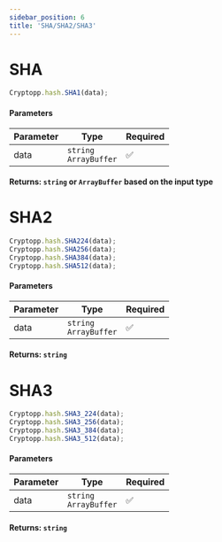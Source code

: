 ```yaml
---
sidebar_position: 6
title: 'SHA/SHA2/SHA3'
---
```


#

# SHA

```js
Cryptopp.hash.SHA1(data);
```

#### Parameters

| Parameter | Type                         | Required |
| --------- | ---------------------------- | -------- |
| data      | `string` <br/> `ArrayBuffer` | ✅       |

#### Returns: `string` or `ArrayBuffer` based on the input type

# SHA2

```js
Cryptopp.hash.SHA224(data);
Cryptopp.hash.SHA256(data);
Cryptopp.hash.SHA384(data);
Cryptopp.hash.SHA512(data);
```

#### Parameters

| Parameter | Type                         | Required |
| --------- | ---------------------------- | -------- |
| data      | `string` <br/> `ArrayBuffer` | ✅       |

#### Returns: `string` 

# SHA3

```js
Cryptopp.hash.SHA3_224(data);
Cryptopp.hash.SHA3_256(data);
Cryptopp.hash.SHA3_384(data);
Cryptopp.hash.SHA3_512(data);
```

#### Parameters

| Parameter | Type                         | Required |
| --------- | ---------------------------- | -------- |
| data      | `string` <br/> `ArrayBuffer` | ✅       |

#### Returns: `string` 

